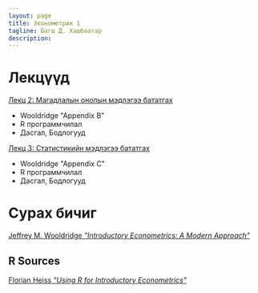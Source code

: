 ```yaml
---
layout: page
title: Эконометрик 1
tagline: Багш Д. Хашбаатар
description: 
---
```


# Лекцүүд

[Лекц 2: Магадлалын онолын мэдлэгээ бататгах](pages/slides1-probability.html)

 - Wooldridge "Appendix B"
 - R программчилал
 - Дасгал, Бодлогууд

[Лекц 3: Статистикийн мэдлэгээ бататгах](pages/slides2-statistics.html)

 - Wooldridge "Appendix C"
 - R программчилал
 - Дасгал, Бодлогууд

# Сурах бичиг

[Jeffrey M. Wooldridge *"Introductory Econometrics: A Modern Approach"*](https://www.cengage.com/cgi-wadsworth/course_products_wp.pl?fid=M20b&product_isbn_issn=9781111531041)

## R Sources

[Florian Heiss *"Using R for Introductory Econometrics"*](http://www.urfie.net/read.html)